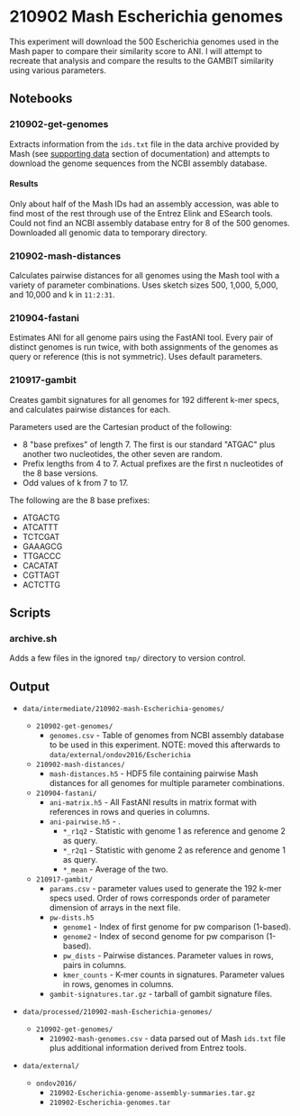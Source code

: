 # 210902 Mash Escherichia genomes

This experiment will download the 500 Escherichia genomes used in the Mash paper to compare their
similarity score to ANI. I will attempt to recreate that analysis and compare the results to the
GAMBIT similarity using various parameters.


## Notebooks

### 210902-get-genomes

Extracts information from the `ids.txt` file in the data archive provided by Mash (see [supporting
data](https://mash.readthedocs.io/en/latest/data.html) section of documentation) and attempts to
download the genome sequences from the NCBI assembly database.

#### Results

Only about half of the Mash IDs had an assembly accession, was able to find most of the rest through
use of the Entrez Elink and ESearch tools. Could not find an NCBI assembly database entry for 8 of
the 500 genomes. Downloaded all genomic data to temporary directory.


### 210902-mash-distances

Calculates pairwise distances for all genomes using the Mash tool with a variety of parameter
combinations. Uses sketch sizes 500, 1,000, 5,000, and 10,000 and k in `11:2:31`.


### 210904-fastani

Estimates ANI for all genome pairs using the FastANI tool. Every pair of distinct genomes is run
twice, with both assignments of the genomes as query or reference (this is not symmetric). Uses
default parameters.


### 210917-gambit

Creates gambit signatures for all genomes for 192 different k-mer specs, and calculates pairwise
distances for each.

Parameters used are the Cartesian product of the following:
* 8 "base prefixes" of length 7. The first is our standard "ATGAC" plus another two nucleotides,
  the other seven are random.
* Prefix lengths from 4 to 7. Actual prefixes are the first n nucleotides of the 8 base versions.
* Odd values of k from 7 to 17.

The following are the 8 base prefixes:
* ATGACTG
* ATCATTT
* TCTCGAT
* GAAAGCG
* TTGACCC
* CACATAT
* CGTTAGT
* ACTCTTG


## Scripts

### archive.sh

Adds a few files in the ignored `tmp/` directory to version control.


## Output

* `data/intermediate/210902-mash-Escherichia-genomes/`
  * `210902-get-genomes/`
    * `genomes.csv` - Table of genomes from NCBI assembly database to be used in this experiment.
	  NOTE: moved this afterwards to `data/external/ondov2016/Escherichia`
  * `210902-mash-distances/`
    * `mash-distances.h5` - HDF5 file containing pairwise Mash distances for all genomes for
      multiple parameter combinations.
  * `210904-fastani/`
    * `ani-matrix.h5` - All FastANI results in matrix format with references in rows and queries in columns.
    * `ani-pairwise.h5` - .
	  * `*_r1q2` - Statistic with genome 1 as reference and genome 2 as query.
	  * `*_r2q1` - Statistic with genome 2 as reference and genome 1 as query.
	  * `*_mean` - Average of the two.
  * `210917-gambit/`
    * `params.csv` - parameter values used to generate the 192 k-mer specs used. Order of rows
      corresponds order of parameter dimension of arrays in the next file.
    * `pw-dists.h5`
	  * `genome1` - Index of first genome for pw comparison (1-based).
	  * `genome2` - Index of second genome for pw comparison (1-based).
	  * `pw_dists` - Pairwise distances. Parameter values in rows, pairs in columns.
	  * `kmer_counts` - K-mer counts in signatures. Parameter values in rows, genomes in columns.
	* `gambit-signatures.tar.gz` - tarball of gambit signature files.

* `data/processed/210902-mash-Escherichia-genomes/`
  * `210902-get-genomes/`
    * `210902-mash-genomes.csv` - data parsed out of Mash `ids.txt` file plus additional information
	  derived from Entrez tools.

* `data/external/`
  * `ondov2016/`
    * `210902-Escherichia-genome-assembly-summaries.tar.gz`
    * `210902-Escherichia-genomes.tar`
